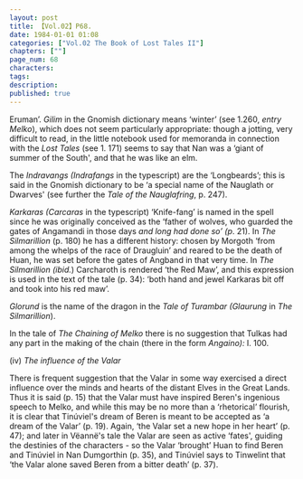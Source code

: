 ```yaml
---
layout: post
title: 【Vol.02】P68.
date: 1984-01-01 01:08
categories: ["Vol.02 The Book of Lost Tales II"]
chapters: [""]
page_num: 68
characters: 
tags: 
description: 
published: true
---
```


<p style="text-indent: 0;">
Eruman’. <I>Gilim</I> in the Gnomish dictionary means ‘winter’ (see 1.260, <I>entry Melko</I>), which does not seem particularly appropriate: though a jotting, very difficult to read, in the little notebook used for memoranda in connection with the <I>Lost Tales</I> (see 1. 171) seems to say that Nan was a ‘giant of summer of the South', and that he was like an elm.
</p>

The <I>Indravangs (Indrafangs</I> in the typescript) are the ‘Longbeards’; this is said in the Gnomish dictionary to be ‘a special name of the Nauglath or Dwarves' (see further the <I>Tale of the Nauglafring</I>, p. 247).

<I>Karkaras (Carcaras</I> in the typescript) ‘Knife-fang’ is named in the spell since he was originally conceived as the ‘father of wolves, who guarded the gates of Angamandi in those days <I>and long had done so’ (p</I>. 21). In <I>The Silmarillion</I> (p. 180) he has a different history: chosen by Morgoth ‘from among the whelps of the race of Draugluin’ and reared to be the death of Huan, he was set before the gates of Angband in that very time. In <I>The Silmarillion (ibid.</I>) Carcharoth is rendered ‘the Red Maw’, and this expression is used in the text of the tale (p. 34): ‘both hand and jewel Karkaras bit off and took into his red maw’.

<I>Glorund</I> is the name of the dragon in the <I>Tale of Turambar (Glaurung</I> in <I>The Silmarillion</I>).

In the tale of <I>The Chaining of Melko</I> there is no suggestion that Tulkas had any part in the making of the chain (there in the form <I>Angaino):</I> I. 100.

(iv) <I>The influence of the Valar</I>

There is frequent suggestion that the Valar in some way exercised a direct influence over the minds and hearts of the distant Elves in the Great Lands. Thus it is said (p. 15) that the Valar must have inspired Beren's ingenious speech to Melko, and while this may be no more than a ‘rhetorical’ flourish, it is clear that Tinúviel's dream of Beren is meant to be accepted as ‘a dream of the Valar’ (p. 19). Again, ‘the Valar set a new hope in her heart’ (p. 47); and later in Vëannë's tale the Valar are seen as active ‘fates', guiding the destinies of the characters - so the Valar ‘brought’ Huan to find Beren and Tinúviel in Nan Dumgorthin (p. 35), and Tinúviel says to Tinwelint that ‘the Valar alone saved Beren from a bitter death’ (p. 37).

